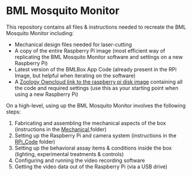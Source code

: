# BML Mosquito Monitor

This repository contains all files & instructions needed to recreate the BML Mosquito Monitor including:
- Mechanical design files needed for laser-cutting
- A copy of the entire Raspberry Pi image (most efficient way of replicating the BML Mosquito Monitor software and settings on a new Raspberry Pi)
- Latest version of the BMLBox App Code (already present in the RPi Image, but helpful when iterating on the software)
- A [Zoology Owncloud link to the raspberry pi disk image](https://cloud.zoology.ubc.ca/s/NsVyCmkXQ03NwOV) containing all the code and required settings (use this as your starting point when using a new Raspberry Pi)


On a high-level, using up the BML Mosquito Monitor involves the following steps:
1. Fabricating and assembling the mechanical aspects of the box (instructions in the [Mechanical ](https://github.com/Bhaskaryechuri/BMLMosquitoMonitor/tree/main/Mechanical)folder)
2. Setting up the Raspberry Pi and camera system (instructions in the [RPi_Code](https://github.com/Bhaskaryechuri/BMLMosquitoMonitor/tree/main/RPi_Code) folder)
3. Setting up the behavioral assay items & conditions inside the box (lighting, experimental treatments & controls)
4. Configuring and running the video recording software
5. Getting the video data out of the Raspberry Pi (via a USB drive)
